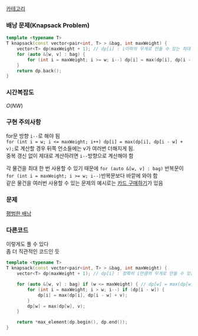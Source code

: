 [카테고리](/README.md)
### 배낭 문제(Knapsack Problem)
```cpp
template <typename T>
T knapsack(const vector<pair<int, T> > &bag, int maxWeight) {
    vector<T> dp(maxWeight + 1); // dp[i] : i이하의 무게로 만들 수 있는 최대 가치
    for (auto &[w, v] : bag) {
        for (int i = maxWeight; i >= w; i--) dp[i] = max(dp[i], dp[i - w] + v);
    }
    return dp.back();
}
```
### 시간복잡도 
$O(NW)$   

### 구현 주의사항
for문 방향 `i--`로 해야 됨   
`for (int i = w; i <= maxWeight; i++) dp[i] = max(dp[i], dp[i - w] + v);`로 계산할 경우 뒤쪽 언소들에는 v가 여러번 더해지게 됨.   
중복 갱신 없이 제대로 계산하려면 `i--`방향으로 계산해야 함

각 물건을 최대 한 번 사용할 수 있기 때문에 `for (auto &[w, v] : bag)` 반복문이 `for (int i = maxWeight; i >= w; i--)`반복문보다 바깥에 와야 함   
같은 물건을 여러번 사용할 수 있는 문제의 예시로는 [카드 구매하기](https://www.acmicpc.net/problem/11052)가 있음   

### 문제
[평범한 배낭](https://www.acmicpc.net/problem/12865)   

### 다른코드
이렇게도 풀 수 있다   
좀 더 직관적인 코드인 듯   
```cpp
template <typename T>
T knapsack(const vector<pair<int, T> > &bag, int maxWeight) {
    vector<T> dp(maxWeight + 1); // dp[i] : 정확히 i만큼의 무게로 만들 수 있는 최대 가치, 정확히 i의 무게가 불가능하다면 0

    for (auto &[w, v] : bag) if (w <= maxWeight) { // dp[w] = max(dp[w], v)에서 outOfBounds 아니려면 w <= maxWeight인지 확인 필요
        for (int i = maxWeight; i > w; i--) if (dp[i - w]) {
            dp[i] = max(dp[i], dp[i - w] + v);
        }
        dp[w] = max(dp[w], v);
    }

    return *max_element(dp.begin(), dp.end());
}
```